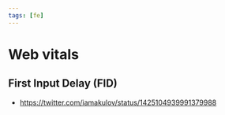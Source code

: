 ```yaml
---
tags: [fe]
---
```


# Web vitals

## First Input Delay (FID)
- https://twitter.com/iamakulov/status/1425104939991379988